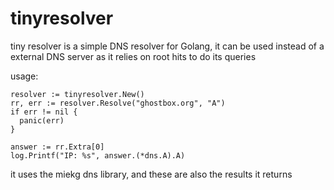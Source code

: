 # tinyresolver

tiny resolver is a simple DNS resolver for Golang, it can be used instead of a external DNS server as it relies on root hits to do its queries

usage:

```
resolver := tinyresolver.New()
rr, err := resolver.Resolve("ghostbox.org", "A")
if err != nil {
  panic(err)
}

answer := rr.Extra[0]
log.Printf("IP: %s", answer.(*dns.A).A)
```

it uses the miekg dns library, and these are also the results it returns
